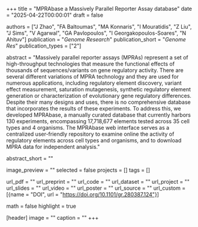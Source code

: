+++
title = "MPRAbase a Massively Parallel Reporter Assay database"
date = "2025-04-22T00:00:01"
draft = false

authors = ["J Zhao", "FA Baltoumas", "MA Konnaris", "I Mouratidis", "Z Liu", "J Sims", "V Agarwal", "GA Pavlopoulos", "I Georgakopoulos-Soares", "N Ahituv"]
publication = "_Genome Research_"
publication_short = "_Genome Res_"
publication_types = ["2"]

abstract = "Massively parallel reporter assays (MPRAs) represent a set of high-throughput technologies that measure the functional effects of thousands of sequences/variants on gene regulatory activity. There are several different variations of MPRA technology and they are used for numerous applications, including regulatory element discovery, variant effect measurement, saturation mutagenesis, synthetic regulatory element generation or characterization of evolutionary gene regulatory differences. Despite their many designs and uses, there is no comprehensive database that incorporates the results of these experiments. To address this, we developed MPRAbase, a manually curated database that currently harbors 130 experiments, encompassing 17,718,677 elements tested across 35 cell types and 4 organisms. The MPRAbase web interface serves as a centralized user-friendly repository to examine online the activity of regulatory elements across cell types and organisms, and to download MPRA data for independent analysis."

abstract_short = ""

image_preview = ""
selected = false
projects = []
tags = []

url_pdf = ""
url_preprint = ""
url_code = ""
url_dataset = ""
url_project = ""
url_slides = ""
url_video = ""
url_poster = ""
url_source = ""
url_custom = [{name = "DOI", url = "https://doi.org/10.1101/gr.280387.124"}]

math = false
highlight = true

[header]
image = ""
caption = ""
+++
